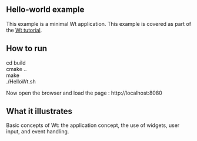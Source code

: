 Hello-world example
-------------------

This example is a minimal Wt application. This example is covered as
part of the [Wt tutorial](http://www.webtoolkit.eu/wt/doc/tutorial/wt.html).

How to run
----------

cd build   
cmake ..    
make    
./HelloWt.sh    


Now open the browser and load the page : http://localhost:8080

What it illustrates
-------------------

Basic concepts of Wt: the application concept, the use of widgets,
user input, and event handling.
